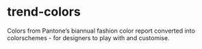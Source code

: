 # trend-colors

Colors from Pantone’s biannual fashion color report converted into colorschemes - for designers to play with and customise.
